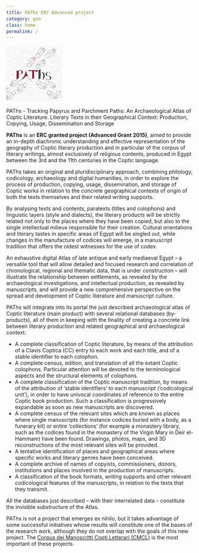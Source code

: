 ```yaml
---
title: PAThs ERC Advanced project
category: gen
class: home
permalink: /
---
```


<img src="/images/css/paths-logo.png" width="150px" class="float-left mr-2 mb-2">

PAThs - Tracking Papyrus and Parchment Paths: An Archaeological Atlas of Coptic Literature. Literary Texts in their Geographical Context: Production, Copying, Usage, Dissemination and Storage

**PAThs** is an **ERC granted project (Advanced Grant 2015)**, aimed to provide an in-depth diachronic understanding and effective representation of the geography of Coptic literary production and in particular of the corpus of literary writings, almost exclusively of religious contents, produced in Egypt between the 3rd and the 11th centuries in the Coptic language.

PAThs takes an original and pluridisciplinary approach, combining philology, codicology, archaeology and digital humanities, in order to explore the process of production, copying, usage, dissemination, and storage of Coptic works in relation to the concrete geographical contexts of origin of both the texts themselves and their related writing supports.

By analysing texts and contents, paratexts (titles and colophons) and linguistic layers (style and dialects), the literary products will be strictly related not only to the places where they have been copied, but also to the single intellectual milieux responsible for their creation.
Cultural orientations and literary tastes in specific areas of Egypt will be singled out, while changes in the manufacture of codices will emerge, in a manuscript tradition that offers the oldest witnesses for the use of codex.

An exhaustive digital Atlas of late antique and early mediaeval Egypt – a versatile tool that will allow detailed and focused research and correlation of chronological, regional and thematic data, that is under construction  – will illustrate the relationship between settlements, as revealed by the archaeological investigations, and intellectual production, as revealed by manuscripts, and will provide a new comprehensive perspective on the spread and development of Coptic literature and manuscript culture.

PAThs will integrate into its portal the just described archaeological atlas of Coptic literature (main product) with several relational databases (by-products), all of them in keeping with the finality of creating a concrete link between literary production and related geographical and archaeological context:

- A complete classification of Coptic literature, by means of the attribution of a Clavis Coptica (CC) entry to each work and each title, and of a stable identifier to each colophon.
- A complete census, edition, and translation of all the extant Coptic colophons. Particular attention will be devoted to the terminological aspects and the structural elements of colophons.
- A complete classification of the Coptic manuscript tradition, by means of the attribution of ‘stable identifiers’ to each manuscript (‘codicological unit’), in order to have univocal coordinates of reference to the entire Coptic book production. Such a classification is progressively expandable as soon as new manuscripts are discovered.
- A complete census of the relevant sites which are known as places where single manuscripts (for instance codices buried with a body, as a funerary kit) or entire ‘collections’ (for example a monastery library, such as the codices found in the monastery of the Virgin Mary in Deir el-Hammam) have been found. Drawings, photos, maps, and 3D reconstructions of the most relevant sites will be provided.
- A tentative identification of places and geographical areas where specific works and literary genres have been conceived.
- A complete archive of names of copyists, commissioners, donors, institutions and places involved in the production of manuscripts.
- A classification of the book formats, writing supports and other relevant codicological features of the manuscripts, in relation to the texts that they transmit.

All the databases just described – with their interrelated data –  constitute the invisible substructure of the Atlas.

PAThs is not a project that emerges ex nihilo, but it takes advantage of some successful initiatives whose results will constitute one of the bases of the research work, although they do not overlap with the goals of this new project. The [Corpus dei Manoscritti Copti Letterari (CMCL)](http://http://cmcl.it) is the most important of these projects.
